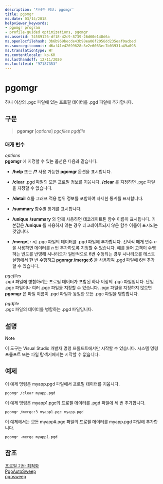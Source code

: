 ```yaml
---
description: '자세한 정보: pgomgr'
title: pgomgr
ms.date: 03/14/2018
helpviewer_keywords:
- pgomgr program
- profile-guided optimizations, pgomgr
ms.assetid: 74589126-df18-42c9-8739-26d60e148d6a
ms.openlocfilehash: 3b6b969becde43b98ea06f2058dd235eaf0acbed
ms.sourcegitcommit: d6af41e42699628c3e2e6063ec7b03931a49a098
ms.translationtype: HT
ms.contentlocale: ko-KR
ms.lasthandoff: 12/11/2020
ms.locfileid: "97187353"
---
```

# <a name="pgomgr"></a>pgomgr

하나 이상의 .pgc 파일에 있는 프로필 데이터를 .pgd 파일에 추가합니다.

## <a name="syntax"></a>구문

> **pgomgr** [*options*] *pgcfiles* *pgdfile*

### <a name="parameters"></a>매개 변수

*options*<br/>
**pgomgr** 에 지정할 수 있는 옵션은 다음과 같습니다.

- **/help** 또는 **/?** 사용 가능한 **pgomgr** 옵션을 표시합니다.

- **/clear** .pgd 파일의 모든 프로필 정보를 지웁니다. **/clear** 를 지정하면 .pgc 파일을 지정할 수 없습니다.

- **/detail** 흐름 그래프 적용 범위 정보를 포함하여 자세한 통계를 표시합니다.

- **/summary** 함수별 통계를 표시합니다.

- **/unique** **/summary** 와 함께 사용하면 데코레이트된 함수 이름이 표시됩니다. 기본값은 **/unique** 를 사용하지 않는 경우 데코레이트되지 않은 함수 이름이 표시되는 것입니다.

- **/merge**\[ **:** <em>n</em>] .pgc 파일의 데이터를 .pgd 파일에 추가합니다. 선택적 매개 변수 *n* 을 사용하면 데이터를 *n* 번 추가하도록 지정할 수 있습니다. 예를 들어 고객이 수행하는 빈도를 반영해 시나리오가 일반적으로 6번 수행되는 경우 시나리오를 테스트 실행에서 한 번 수행하고 **pgomgr /merge:6** 을 사용하여 .pgd 파일에 6번 추가할 수 있습니다.

*pgcfiles*<br/>
.pgd 파일에 병합하려는 프로필 데이터가 포함된 하나 이상의 .pgc 파일입니다. 단일 .pgc 파일이나 여러 .pgc 파일을 지정할 수 있습니다. .pgc 파일을 지정하지 않으면 **pgomgr** 은 파일 이름이 .pgd 파일과 동일한 모든 .pgc 파일을 병합합니다.

*pgdfile*<br/>
.pgc 파일의 데이터를 병합하는 .pgd 파일입니다.

## <a name="remarks"></a>설명

> [!NOTE]
> 이 도구는 Visual Studio 개발자 명령 프롬프트에서만 시작할 수 있습니다. 시스템 명령 프롬프트 또는 파일 탐색기에서는 시작할 수 없습니다.

## <a name="example"></a>예제

이 예제 명령은 myapp.pgd 파일에서 프로필 데이터를 지웁니다.

`pgomgr /clear myapp.pgd`

이 예제 명령은 myapp1.pgc의 프로필 데이터를 .pgd 파일에 세 번 추가합니다.

`pgomgr /merge:3 myapp1.pgc myapp.pgd`

이 예제에서는 모든 myapp#.pgc 파일의 프로필 데이터를 myapp.pgd 파일에 추가합니다.

`pgomgr -merge myapp1.pgd`

## <a name="see-also"></a>참조

[프로필 기반 최적화](profile-guided-optimizations.md)<br/>
[PgoAutoSweep](pgoautosweep.md)<br/>
[pgosweep](pgosweep.md)<br/>

